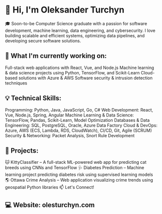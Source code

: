 # 👋 Hi, I'm Oleksander Turchyn
🎓 Soon-to-be Computer Science graduate with a passion for software development, machine learning, data engineering, and cybersecurity. I love building scalable and efficient systems, optimizing data pipelines, and developing secure software solutions.

## 🌱 What I'm currently working on:

Full-stack web applications with React, Vue, and Node.js
Machine learning & data science projects using Python, TensorFlow, and Scikit-Learn
Cloud-based solutions with Azure & AWS
Software security & intrusion detection techniques

## 💡 Technical Skills:

Programming: Python, Java, JavaScript, Go, C#
Web Development: React, Vue, Node.js, Spring, Angular
Machine Learning & Data Science: TensorFlow, Pandas, Scikit-Learn, Model Optimization
Databases & Data Engineering: SQL, PostgreSQL, Oracle, Azure Data Factory
Cloud & DevOps: Azure, AWS (ECS, Lambda, RDS, CloudWatch), CI/CD, Git, Agile (SCRUM)
Security & Networking: Packet Analysis, Snort Rule Development

## 🚀 Projects:

🐱 KittyClassifier – A full-stack ML-powered web app for predicting cat breeds using CNNs and TensorFlow
🩺 Diabetes Prediction – Machine learning project predicting diabetes risk using supervised learning models
🌎 Ottawa Crime Analysis – Web application visualizing crime trends using geospatial Python libraries
📫 Let's Connect!

## 💻 Website: olesturchyn.com
